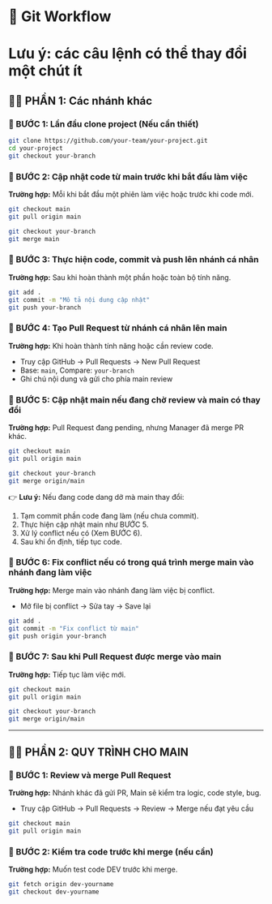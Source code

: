 # 🚀 Git Workflow
 # Lưu ý: các câu lệnh có thể thay đổi một chút ít
 
## 🧑‍💻 PHẦN 1: Các nhánh khác

### 🔢 BƯỚC 1: Lần đầu clone project (Nếu cần thiết)

```bash
git clone https://github.com/your-team/your-project.git
cd your-project
git checkout your-branch
```

### 🔢 BƯỚC 2: Cập nhật code từ main trước khi bắt đầu làm việc
**Trường hợp:** Mỗi khi bắt đầu một phiên làm việc hoặc trước khi code mới.
```bash
git checkout main
git pull origin main

git checkout your-branch
git merge main
```

### 🔢 BƯỚC 3: Thực hiện code, commit và push lên nhánh cá nhân
**Trường hợp:** Sau khi hoàn thành một phần hoặc toàn bộ tính năng.
```bash
git add .
git commit -m "Mô tả nội dung cập nhật"
git push your-branch
```

### 🔢 BƯỚC 4: Tạo Pull Request từ nhánh cá nhân lên main
**Trường hợp:** Khi hoàn thành tính năng hoặc cần review code.
- Truy cập GitHub → Pull Requests → New Pull Request
- Base: `main`, Compare: `your-branch`
- Ghi chú nội dung và gửi cho phía main review

### 🔢 BƯỚC 5: Cập nhật main nếu đang chờ review và main có thay đổi
**Trường hợp:** Pull Request đang pending, nhưng Manager đã merge PR khác.
```bash
git checkout main
git pull origin main

git checkout your-branch
git merge origin/main
```

👉 **Lưu ý:** Nếu đang code dang dở mà main thay đổi:
1. Tạm commit phần code đang làm (nếu chưa commit).
2. Thực hiện cập nhật main như BƯỚC 5.
3. Xử lý conflict nếu có (Xem BƯỚC 6).
4. Sau khi ổn định, tiếp tục code.

### 🔢 BƯỚC 6: Fix conflict nếu có trong quá trình merge main vào nhánh đang làm việc
**Trường hợp:** Merge main vào nhánh đang làm việc bị conflict.
- Mở file bị conflict → Sửa tay → Save lại
```bash
git add .
git commit -m "Fix conflict từ main"
git push origin your-branch
```

### 🔢 BƯỚC 7: Sau khi Pull Request được merge vào main
**Trường hợp:** Tiếp tục làm việc mới.
```bash
git checkout main
git pull origin main

git checkout your-branch
git merge origin/main
```
---

## 👩‍💼 PHẦN 2: QUY TRÌNH CHO MAIN

### 🔢 BƯỚC 1: Review và merge Pull Request
**Trường hợp:** Nhánh khác đã gửi PR, Main sẽ kiểm tra logic, code style, bug.
- Truy cập GitHub → Pull Requests → Review → Merge nếu đạt yêu cầu
```bash
git checkout main
git pull origin main
```

### 🔢 BƯỚC 2: Kiểm tra code trước khi merge (nếu cần)
**Trường hợp:** Muốn test code DEV trước khi merge.
```bash
git fetch origin dev-yourname
git checkout dev-yourname
```
